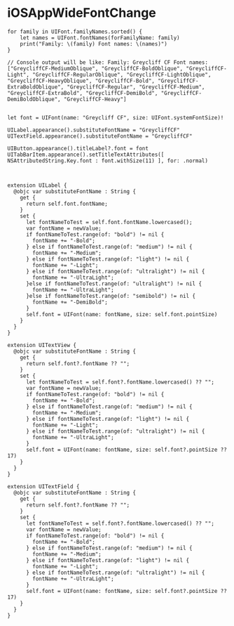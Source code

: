 # iOSAppWideFontChange


    for family in UIFont.familyNames.sorted() {
        let names = UIFont.fontNames(forFamilyName: family)
        print("Family: \(family) Font names: \(names)")
    }
    
    // Console output will be like: Family: Greycliff CF Font names: ["GreycliffCF-MediumOblique", "GreycliffCF-BoldOblique", "GreycliffCF-Light", "GreycliffCF-RegularOblique", "GreycliffCF-LightOblique", "GreycliffCF-HeavyOblique", "GreycliffCF-Bold", "GreycliffCF-ExtraBoldOblique", "GreycliffCF-Regular", "GreycliffCF-Medium", "GreycliffCF-ExtraBold", "GreycliffCF-DemiBold", "GreycliffCF-DemiBoldOblique", "GreycliffCF-Heavy"]
    
    
    let font = UIFont(name: "Greycliff CF", size: UIFont.systemFontSize)!
						   
    UILabel.appearance().substituteFontName = "GreycliffCF"
    UITextField.appearance().substituteFontName = "GreycliffCF"

    UIButton.appearance().titleLabel?.font = font
    UITabBarItem.appearance().setTitleTextAttributes([ NSAttributedString.Key.font : font.withSize(11) ], for: .normal)
    
    

    extension UILabel {
      @objc var substituteFontName : String {
        get {
          return self.font.fontName;
        }
        set {
          let fontNameToTest = self.font.fontName.lowercased();
          var fontName = newValue;
          if fontNameToTest.range(of: "bold") != nil {
            fontName += "-Bold";
          } else if fontNameToTest.range(of: "medium") != nil {
            fontName += "-Medium";
          } else if fontNameToTest.range(of: "light") != nil {
            fontName += "-Light";
          } else if fontNameToTest.range(of: "ultralight") != nil {
            fontName += "-UltraLight";
          }else if fontNameToTest.range(of: "ultralight") != nil {
            fontName += "-UltraLight";
          }else if fontNameToTest.range(of: "semibold") != nil {
            fontName += "-DemiBold";
          }
          self.font = UIFont(name: fontName, size: self.font.pointSize)
        }
      }
    }

    extension UITextView {
      @objc var substituteFontName : String {
        get {
          return self.font?.fontName ?? "";
        }
        set {
          let fontNameToTest = self.font?.fontName.lowercased() ?? "";
          var fontName = newValue;
          if fontNameToTest.range(of: "bold") != nil {
            fontName += "-Bold";
          } else if fontNameToTest.range(of: "medium") != nil {
            fontName += "-Medium";
          } else if fontNameToTest.range(of: "light") != nil {
            fontName += "-Light";
          } else if fontNameToTest.range(of: "ultralight") != nil {
            fontName += "-UltraLight";
          }
          self.font = UIFont(name: fontName, size: self.font?.pointSize ?? 17)
        }
      }
    }

    extension UITextField {
      @objc var substituteFontName : String {
        get {
          return self.font?.fontName ?? "";
        }
        set {
          let fontNameToTest = self.font?.fontName.lowercased() ?? "";
          var fontName = newValue;
          if fontNameToTest.range(of: "bold") != nil {
            fontName += "-Bold";
          } else if fontNameToTest.range(of: "medium") != nil {
            fontName += "-Medium";
          } else if fontNameToTest.range(of: "light") != nil {
            fontName += "-Light";
          } else if fontNameToTest.range(of: "ultralight") != nil {
            fontName += "-UltraLight";
          }
          self.font = UIFont(name: fontName, size: self.font?.pointSize ?? 17)
        }
      }
    }
